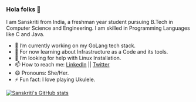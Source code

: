### Hola folks 👋

<!--
**SanskritiHarmukh/SanskritiHarmukh** is a ✨ _special_ ✨ repository because its `README.md` (this file) appears on your GitHub profile.

Here are some ideas to get you started:-->
I am Sanskriti from India, a freshman year student pursuing B.Tech in Computer Science and Engineering. I am skilled in Programming Languages like C and Java.

- 🔭 I’m currently working on my GoLang tech stack.
- 🌱 For now learning about Infrastructure as a Code and its tools.
- 🤔 I’m looking for help with Linux Installation.
- 📫 How to reach me: [LinkedIn](https://www.linkedin.com/in/sanskriti-harmukh-81b343206/) || [Twitter](https://twitter.com/SanskritiHarmu1)
- 😄 Pronouns: She/Her.
- ⚡ Fun fact: I love playing Ukulele.

[![Sanskriti's GitHub stats](https://github-readme-stats.vercel.app/api?username=SanskritiHarmukh)](https://github.com/SanskritiHarmukh/github-readme-stats)
